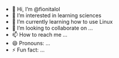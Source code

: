 - 👋 Hi, I’m @fionitalol
- 👀 I’m interested in learning sciences
- 🌱 I’m currently learning how to use Linux
- 💞️ I’m looking to collaborate on ...
- 📫 How to reach me ...
- 😄 Pronouns: ...
- ⚡ Fun fact: ...

<!---
fionitalol/fionitalol is a ✨ special ✨ repository because its `README.md` (this file) appears on your GitHub profile.
You can click the Preview link to take a look at your changes.
--->
